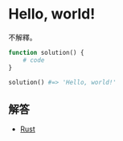 # Hello, world!

不解釋。

```php
function solution() {
    # code
}

solution() #=> 'Hello, world!'
```

## 解答

* [Rust](/src/rust/src/hello_world.rs)
